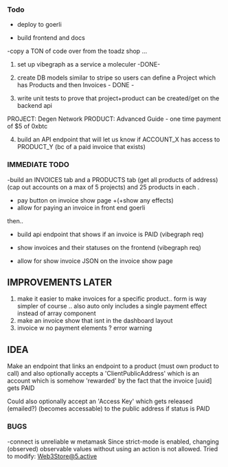 ### Todo  
  
 - deploy to goerli 

- build frontend and docs 




-copy a TON of code over from the toadz shop ...
 1. set up vibegraph as a service a moleculer  -DONE-
 2. create DB models similar to stripe so users can define a Project which has Products and then Invoices - DONE - 


 3. write unit tests to prove that project+product can be created/get  on the backend api 


PROJECT: Degen Network
PRODUCT: Advanced Guide - one time payment of $5 of 0xbtc 


4.  build an API endpoint that will let us know if ACCOUNT_X has access to PRODUCT_Y  (bc of a paid invoice that exists) 
 




 ### IMMEDIATE TODO 
  
 -build an INVOICES tab and a PRODUCTS tab (get all products of address)  (cap out accounts on a max of 5 projects) and 25 products in each . 

 - pay button on invoice show page  +(+show any effects)
 - allow for paying an invoice in front end goerli 

then..
 - build api endpoint that shows if an invoice is PAID     (vibegraph req)
 - show invoices and their statuses on the frontend (vibegraph req)

- allow for show invoice JSON on the invoice show page 

 ## IMPROVEMENTS LATER 
 1. make it easier to make invoices for a specific product.. form is way simpler of course .. also auto only includes a single payment effect instead of array component 
 2. make an invoice show that isnt in the dashboard layout 
 3. invoice w no payment elements ? error warning

## IDEA 
Make an endpoint that links an endpoint to a product (must own product to call) and also optionally accepts a 'ClientPublicAddress' which is an account which is somehow 'rewarded' by the fact that the invoice [uuid] gets PAID 

Could also optionally accept an 'Access Key' which gets released (emailed?) (becomes accessable) to the public address if status is PAID 

### BUGS 

-connect is unreliable w metamask 
Since strict-mode is enabled, changing (observed) observable values without using an action is not allowed. Tried to modify: Web3Store@5.active

  
 